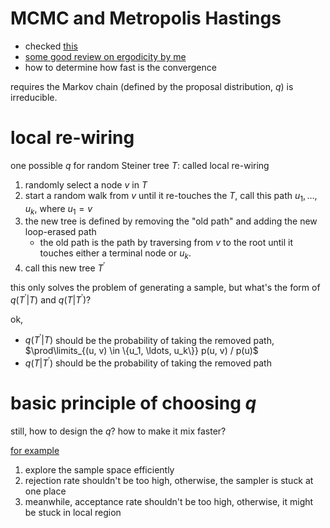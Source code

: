 # MCMC and Metropolis Hastings

- checked [this](https://arxiv.org/pdf/1504.01896.pdf)
- [some good review on ergodicity by me](2017/august/markov-chain-coupling-stationary-distribution.md)
- how to determine how fast is the convergence

requires the Markov chain (defined by the proposal distribution, $`q`$) is irreducible. 

# local re-wiring

one possible $`q`$ for random Steiner tree $`T`$: called local re-wiring

1. randomly select a node $`v`$ in $`T`$
2. start a random walk from $`v`$ until it re-touches the $`T`$, call this path $`u_1, \ldots, u_k`$, where $`u_1 = v`$
3. the new tree is defined by removing the "old path" and adding the new loop-erased path
   - the old path is the path by traversing from $`v`$ to the root until it touches either a terminal node or $`u_k`$. 
4. call this new tree $`T^{'}`$

this only solves the problem of generating a sample, but what's the form of $`q(T^{'} | T)`$ and $`q(T | T^{'})`$?

ok, 

- $`q(T^{'} | T)`$ should be the probability of taking the removed path, $`\prod\limits_{(u, v) \in \{u_1, \ldots, u_k\}} p(u, v) / p(u)`$
- $`q(T | T^{'})`$ should be the probability of taking the removed path


# basic principle of choosing $`q`$

still, how to design the $`q`$? how to make it mix faster?

[for example](https://stats.stackexchange.com/a/100136/7259)

1. explore the sample space efficiently
2. rejection rate shouldn't be too high, otherwise, the sampler is stuck at one place
3. meanwhile, acceptance rate shouldn't be too high, otherwise, it might be stuck in local region



  

